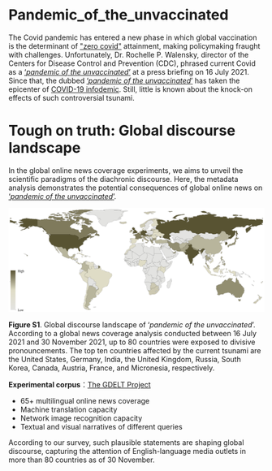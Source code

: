 # Pandemic_of_the_unvaccinated

The Covid pandemic has entered a new phase in which global vaccination is the determinant of ["zero covid"](https://www.bmj.com/content/374/bmj.n1794) attainment, making policymaking fraught with challenges. Unfortunately, Dr. Rochelle P. Walensky, director of the Centers for Disease Control and Prevention (CDC), phrased current Covid as a [‘_pandemic of the unvaccinated_’](https://www.whitehouse.gov/briefing-room/press-briefings/2021/07/16/press-briefing-by-white-house-covid-19-response-team-and-public-health-officials-45/) at a press briefing on 16 July 2021. Since that, the dubbed [‘_pandemic of the unvaccinated_’](https://www.whitehouse.gov/briefing-room/press-briefings/2021/07/16/press-briefing-by-white-house-covid-19-response-team-and-public-health-officials-45/) has taken the epicenter of [COVID-19 infodemic](https://www.who.int/docs/default-source/coronaviruse/situation-reports/20200202-sitrep-13-ncov-v3.pdf). Still, little is known about the knock-on effects of such controversial tsunami. 

# Tough on truth: Global discourse landscape
In the global online news coverage experiments, we aims to unveil the scientific paradigms of the diachronic discourse. Here, the metadata analysis demonstrates the potential consequences of global online news on [‘_pandemic of the unvaccinated_’](https://www.whitehouse.gov/briefing-room/press-briefings/2021/07/16/press-briefing-by-white-house-covid-19-response-team-and-public-health-officials-45/).

![image](Global%20discourse%20landscape.png)

**Figure S1**. Global discourse landscape of ‘_pandemic of the unvaccinated_’. According to a global news coverage analysis conducted between 16 July 2021 and 30 November 2021, up to 80 countries were exposed to divisive pronouncements. The top ten countries affected by the current tsunami are the United States, Germany, India, the United Kingdom, Russia, South Korea, Canada, Austria, France, and Micronesia, respectively.

**Experimental corpus**：[The GDELT Project](https://www.gdeltproject.org/)
* 65+ multilingual online news coverage
* Machine translation capacity
* Network image recognition capacity
* Textual and visual narratives of different queries

According to our survey, such plausible statements are shaping global discourse, capturing the attention of English-language media outlets in more than 80 countries as of 30 November.

